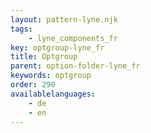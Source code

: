 ```yaml
---
layout: pattern-lyne.njk
tags: 
    - lyne_components_fr
key: optgroup-lyne_fr
title: Optgroup
parent: option-folder-lyne_fr
keywords: optgroup
order: 290
availablelanguages: 
    - de
    - en
---
```

